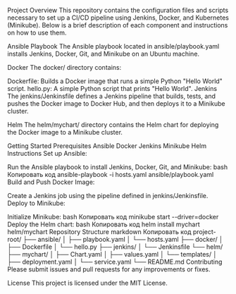 Project Overview
This repository contains the configuration files and scripts necessary to set up a CI/CD pipeline using Jenkins, Docker, and Kubernetes (Minikube). Below is a brief description of each component and instructions on how to use them.

Ansible Playbook
The Ansible playbook located in ansible/playbook.yaml installs Jenkins, Docker, Git, and Minikube on an Ubuntu machine.

Docker
The docker/ directory contains:

Dockerfile: Builds a Docker image that runs a simple Python "Hello World" script.
hello.py: A simple Python script that prints "Hello World".
Jenkins
The jenkins/Jenkinsfile defines a Jenkins pipeline that builds, tests, and pushes the Docker image to Docker Hub, and then deploys it to a Minikube cluster.

Helm
The helm/mychart/ directory contains the Helm chart for deploying the Docker image to a Minikube cluster.

Getting Started
Prerequisites
Ansible
Docker
Jenkins
Minikube
Helm
Instructions
Set up Ansible:

Run the Ansible playbook to install Jenkins, Docker, Git, and Minikube:
bash
Копировать код
ansible-playbook -i hosts.yaml ansible/playbook.yaml
Build and Push Docker Image:

Create a Jenkins job using the pipeline defined in jenkins/Jenkinsfile.
Deploy to Minikube:

Initialize Minikube:
bash
Копировать код
minikube start --driver=docker
Deploy the Helm chart:
bash
Копировать код
helm install mychart helm/mychart
Repository Structure
markdown
Копировать код
project-root/
├── ansible/
│   ├── playbook.yaml
│   └── hosts.yaml
├── docker/
│   ├── Dockerfile
│   └── hello.py
├── jenkins/
│   └── Jenkinsfile
└── helm/
    ├── mychart/
    │   ├── Chart.yaml
    │   ├── values.yaml
    │   └── templates/
    │       ├── deployment.yaml
    │       └── service.yaml
└── README.md
Contributing
Please submit issues and pull requests for any improvements or fixes.

License
This project is licensed under the MIT License.